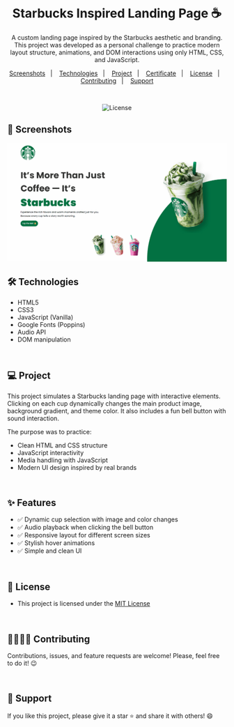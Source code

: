 <h1 align="center"> Starbucks Inspired Landing Page ☕</h1> 

<p align="center">
    A custom landing page inspired by the Starbucks aesthetic and branding. This project was developed as a personal challenge to practice modern layout structure, animations, and DOM interactions using only HTML, CSS, and JavaScript.</a>
</p>

<p align="center">  
  <a href="#-screenshots">Screenshots</a>&nbsp;&nbsp;&nbsp;|&nbsp;&nbsp;&nbsp;
  <a href="#-technologies">Technologies</a>&nbsp;&nbsp;&nbsp;|&nbsp;&nbsp;&nbsp;
  <a href="#-project">Project</a>&nbsp;&nbsp;&nbsp;|&nbsp;&nbsp;&nbsp;
  <a href="#-certificate">Certificate</a>&nbsp;&nbsp;&nbsp;|&nbsp;&nbsp;&nbsp;
  <a href="#-license">License</a>&nbsp;&nbsp;&nbsp;|&nbsp;&nbsp;&nbsp;
  <a href="#-contributing">Contributing</a>&nbsp;&nbsp;&nbsp;|&nbsp;&nbsp;&nbsp;
  <a href="#support">Support</a>  
</p>

<br>


<p align="center">
  <img alt="License" src="https://img.shields.io/static/v1?label=license&message=MIT&color=c920c9&labelColor=000000">
</p>

## 📸 Screenshots

<img src=".github/gif-do-projeto.gif" alt="gif do projeto">

<br>

## 🛠 Technologies

- HTML5  
- CSS3  
- JavaScript (Vanilla)  
- Google Fonts (Poppins)  
- Audio API  
- DOM manipulation  

<br>

## 💻 Project

This project simulates a Starbucks landing page with interactive elements. Clicking on each cup dynamically changes the main product image, background gradient, and theme color. 
It also includes a fun bell button with sound interaction.

The purpose was to practice:

- Clean HTML and CSS structure
- JavaScript interactivity
- Media handling with JavaScript
- Modern UI design inspired by real brands
  
<br>

## ✨ Features

- ✅ Dynamic cup selection with image and color changes  
- ✅ Audio playback when clicking the bell button  
- ✅ Responsive layout for different screen sizes  
- ✅ Stylish hover animations  
- ✅ Simple and clean UI  

<br>


## 📜 License

* This project is licensed under the [MIT License](https://choosealicense.com/licenses/mit/)

<br>

## 🫱🏻‍🫲🏻 Contributing
<p> Contributions, issues, and feature requests are welcome! Please, feel free to do it! 😉 </p>

<br>

## 🌟 Support
<p> If you like this project, please give it a star ⭐ and share it with others! 😄 </p>
